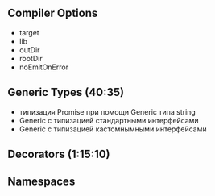 ## Compiler Options

- target
- lib
- outDir
- rootDir
- noEmitOnError


## Generic Types (40:35)

- типизация Promise при помощи Generic типа string
- Generic с типизацией стандартными интерфейсами
- Generic с типизацией кастомнымными интерфейсами

## Decorators (1:15:10)
## Namespaces
